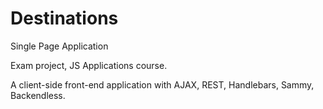 # Destinations

Single Page Application

Exam project, JS Applications course.

A client-side front-end application with AJAX, REST, Handlebars, Sammy, Backendless.
